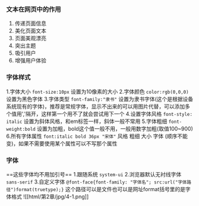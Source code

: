 ### 文本在网页中的作用

  1. 传递页面信息
  2. 美化页面文本
  3. 页面美观漂亮
  4. 突出主题
  5. 吸引用户
  6. 增强用户体验

### 字体样式

  1.字体大小
    `font-size:10px` 设置为10像素的大小
  2.字体颜色
    `color:rgb(0,0,0)` 设置为黑色字体
  3.字体类型
    `font-family:"隶书"` 设置为隶书字体(这个是根据设备系统现有的字体)，推荐是常规字体，显示不出来的可以用图片代替，可以添加多个值用','隔开，这样第一个用不了就会尝试用下一个
  4.设置字体风格
    `font-style: italic` 设置为斜体风格，和em标签一样，斜体一般不常用
  5.字体粗细
    `font-weight:bold` 设置为加粗，bold这个值一般不用，一般用数字加粗(取值100~900)
  6.所有字体属性
    `font:italic bold 36px "宋体"` 风格 粗细 大小 字体 (顺序不能变)，如果不需要使用某个属性可以不写那个属性

### 字体
   ==这些字体均不用加引号==
   1.跟随系统
   `system-ui`
   2.浏览器默认无衬线字体
   `sans-serif` 
   3.自定义字体
   `@font-face{font-family: "字体名"; src:url("字体路径")format(truetype);}`
   这个路径可以是文件也可以是网址format括号里的是字体格式
   ![[html/第2章/jpg/4-1.png]]
   
